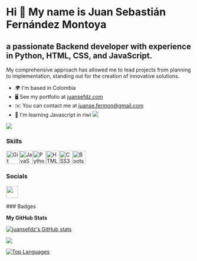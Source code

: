Hi 👋 My name is Juan Sebastián Fernández Montoya
=================================================

a passionate Backend developer with experience in Python, HTML, CSS, and JavaScript.
------------------------------------------------------------------------------------

My comprehensive approach has allowed me to lead projects from planning to implementation, standing out for the creation of innovative solutions.

* 🌍  I'm based in Colombia
* 🖥️  See my portfolio at [juansefdz.com](http://www.juansefdz.com)
* ✉️  You can contact me at [juanse.fermon@gmail.com](mailto:juanse.fermon@gmail.com)
* 🧠  I'm learning Javascript in riwi <a href="https://riwi.io/" target="_blank" rel="noreferrer"><img
src="https://riwi.io/wp-content/uploads/2023/07/Fondo-claro-logo.png" /></a> 
  

<a href="https://www.github.com/juansefdz" target="_blank" rel="noreferrer"><img
src="https://img.shields.io/github/followers/juansefdz?logo=github&style=for-the-badge&color=0891b2&labelColor=1c1917" /></a>
### Skills

<p align="left">
<a href="https://git-scm.com/" target="_blank" rel="noreferrer"><img src="https://raw.githubusercontent.com/danielcranney/readme-generator/main/public/icons/skills/git-colored.svg" width="36" height="36" alt="Git" /></a><a href="https://developer.mozilla.org/en-US/docs/Web/JavaScript" target="_blank" rel="noreferrer"><img src="https://raw.githubusercontent.com/danielcranney/readme-generator/main/public/icons/skills/javascript-colored.svg" width="36" height="36" alt="JavaScript" /></a><a href="https://www.python.org/" target="_blank" rel="noreferrer"><img src="https://raw.githubusercontent.com/danielcranney/readme-generator/main/public/icons/skills/python-colored.svg" width="36" height="36" alt="Python" /></a><a href="https://developer.mozilla.org/en-US/docs/Glossary/HTML5" target="_blank" rel="noreferrer"><img src="https://raw.githubusercontent.com/danielcranney/readme-generator/main/public/icons/skills/html5-colored.svg" width="36" height="36" alt="HTML5" /></a><a href="https://www.w3.org/TR/CSS/#css" target="_blank" rel="noreferrer"><img src="https://raw.githubusercontent.com/danielcranney/readme-generator/main/public/icons/skills/css3-colored.svg" width="36" height="36" alt="CSS3" /></a><a href="https://getbootstrap.com/" target="_blank" rel="noreferrer"><img src="https://raw.githubusercontent.com/danielcranney/readme-generator/main/public/icons/skills/bootstrap-colored.svg" width="36" height="36" alt="Bootstrap" /></a>
</p>

### Socials

<p align="left"> <a href="https://www.github.com/juansefdz" target="_blank" rel="noreferrer"> <picture> <source media="(prefers-color-scheme: dark)" srcset="https://raw.githubusercontent.com/danielcranney/readme-generator/main/public/icons/socials/github-dark.svg" /> <source media="(prefers-color-scheme: light)" srcset="https://raw.githubusercontent.com/danielcranney/readme-generator/main/public/icons/socials/github.svg" /> <img src="https://raw.githubusercontent.com/danielcranney/readme-generator/main/public/icons/socials/github.svg" width="32" height="32" /> </picture> </a></p>
### Badges

<b>My GitHub Stats</b>

<a href="http://www.github.com/juansefdz"><img src="https://github-readme-stats.vercel.app/api?username=juansefdz&show_icons=true&hide=&count_private=true&title_color=0891b2&text_color=ffffff&icon_color=0891b2&bg_color=1c1917&hide_border=true&show_icons=true" alt="juansefdz's GitHub stats" /></a>

<a href="http://www.github.com/juansefdz"><img src="https://github-readme-streak-stats.herokuapp.com/?user=juansefdz&stroke=ffffff&background=1c1917&ring=0891b2&fire=0891b2&currStreakNum=ffffff&currStreakLabel=0891b2&sideNums=ffffff&sideLabels=ffffff&dates=ffffff&hide_border=true" /></a>

<a href="https://github.com/juansefdz" align="left"><img src="https://github-readme-stats.vercel.app/api/top-langs/?username=juansefdz&langs_count=10&title_color=0891b2&text_color=ffffff&icon_color=0891b2&bg_color=1c1917&hide_border=true&locale=en&custom_title=Top%20%Languages" alt="Top Languages" /></a>
